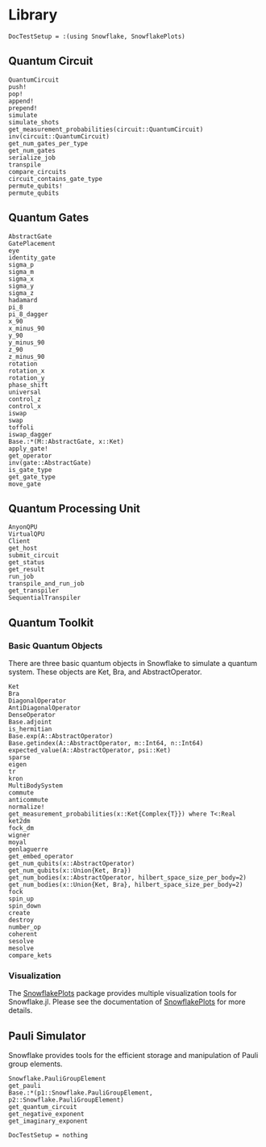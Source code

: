 # Library

```@meta
DocTestSetup = :(using Snowflake, SnowflakePlots)
```


## Quantum Circuit
```@docs
QuantumCircuit
push!
pop!
append!
prepend!
simulate
simulate_shots
get_measurement_probabilities(circuit::QuantumCircuit)
inv(circuit::QuantumCircuit)
get_num_gates_per_type
get_num_gates
serialize_job
transpile
compare_circuits
circuit_contains_gate_type
permute_qubits!
permute_qubits
```

## Quantum Gates
```@docs
AbstractGate
GatePlacement
eye
identity_gate
sigma_p
sigma_m
sigma_x
sigma_y
sigma_z
hadamard
pi_8
pi_8_dagger
x_90
x_minus_90
y_90
y_minus_90
z_90
z_minus_90
rotation
rotation_x
rotation_y
phase_shift
universal
control_z
control_x
iswap
swap
toffoli
iswap_dagger
Base.:*(M::AbstractGate, x::Ket)
apply_gate!
get_operator
inv(gate::AbstractGate)
is_gate_type
get_gate_type
move_gate
```

## Quantum Processing Unit
```@docs
AnyonQPU
VirtualQPU
Client
get_host
submit_circuit
get_status
get_result
run_job
transpile_and_run_job
get_transpiler
SequentialTranspiler
```

## Quantum Toolkit

### Basic Quantum Objects

There are three basic quantum objects in Snowflake to simulate a quantum system. These objects are Ket, Bra, and AbstractOperator.

```@docs
Ket
Bra
DiagonalOperator
AntiDiagonalOperator
DenseOperator
Base.adjoint
is_hermitian
Base.exp(A::AbstractOperator)
Base.getindex(A::AbstractOperator, m::Int64, n::Int64)
expected_value(A::AbstractOperator, psi::Ket)
sparse
eigen
tr
kron
MultiBodySystem
commute
anticommute
normalize!
get_measurement_probabilities(x::Ket{Complex{T}}) where T<:Real
ket2dm
fock_dm
wigner
moyal
genlaguerre
get_embed_operator
get_num_qubits(x::AbstractOperator)
get_num_qubits(x::Union{Ket, Bra})
get_num_bodies(x::AbstractOperator, hilbert_space_size_per_body=2)
get_num_bodies(x::Union{Ket, Bra}, hilbert_space_size_per_body=2)
fock
spin_up
spin_down
create
destroy
number_op
coherent
sesolve
mesolve
compare_kets
```

### Visualization

The [SnowflakePlots](https://github.com/anyonlabs/SnowflakePlots.jl) package provides multiple visualization tools for Snowflake.jl. Please see the documentation of [SnowflakePlots](https://github.com/anyonlabs/SnowflakePlots.jl) for more details. 

## Pauli Simulator
Snowflake provides tools for the efficient storage and manipulation of Pauli group elements.

```@docs
Snowflake.PauliGroupElement
get_pauli
Base.:*(p1::Snowflake.PauliGroupElement, p2::Snowflake.PauliGroupElement)
get_quantum_circuit
get_negative_exponent
get_imaginary_exponent
```


```@meta
DocTestSetup = nothing
```
